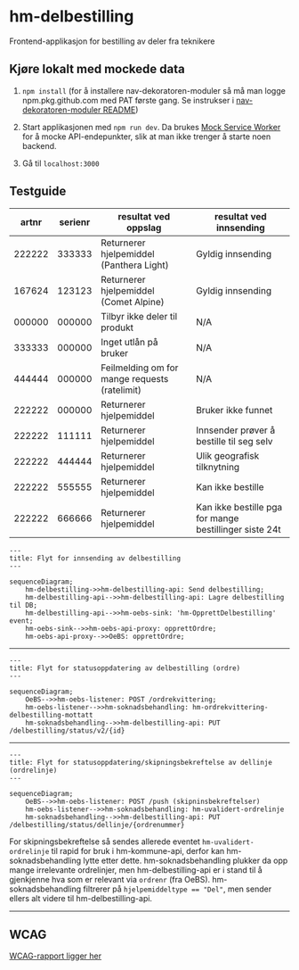# hm-delbestilling

Frontend-applikasjon for bestilling av deler fra teknikere

## Kjøre lokalt med mockede data

1. `npm install` (for å installere nav-dekoratoren-moduler så må man logge npm.pkg.github.com med PAT første gang. Se instrukser i [nav-dekoratoren-moduler README](https://github.com/navikt/nav-dekoratoren-moduler#ved-lokal-kj%C3%B8ring))

2. Start applikasjonen med `npm run dev`. Da brukes [Mock Service Worker](https://mswjs.io/) for å mocke API-endepunkter, slik at man ikke trenger å starte noen backend.
   
3. Gå til `localhost:3000`

## Testguide

| artnr  | serienr | resultat ved oppslag                          | resultat ved innsending                                |
| ------ | ------- | --------------------------------------------- | ------------------------------------------------------ |
| 222222 | 333333  | Returnerer hjelpemiddel (Panthera Light)      | Gyldig innsending                                      |
| 167624 | 123123  | Returnerer hjelpemiddel (Comet Alpine)        | Gyldig innsending                                      |
| 000000 | 000000  | Tilbyr ikke deler til produkt                 | N/A                                                    |
| 333333 | 000000  | Inget utlån på bruker                         | N/A                                                    |
| 444444 | 000000  | Feilmelding om for mange requests (ratelimit) | N/A                                                    |
| 222222 | 000000  | Returnerer hjelpemiddel                       | Bruker ikke funnet                                     |
| 222222 | 111111  | Returnerer hjelpemiddel                       | Innsender prøver å bestille til seg selv               |
| 222222 | 444444  | Returnerer hjelpemiddel                       | Ulik geografisk tilknytning                            |
| 222222 | 555555  | Returnerer hjelpemiddel                       | Kan ikke bestille                                      |
| 222222 | 666666  | Returnerer hjelpemiddel                       | Kan ikke bestille pga for mange bestillinger siste 24t |

```mermaid
---
title: Flyt for innsending av delbestilling
---

sequenceDiagram;
    hm-delbestilling->>hm-delbestilling-api: Send delbestilling;
    hm-delbestilling-api-->>hm-delbestilling-api: Lagre delbestilling til DB;
    hm-delbestilling-api-->>hm-oebs-sink: 'hm-OpprettDelbestilling' event;
    hm-oebs-sink-->>hm-oebs-api-proxy: opprettOrdre;
    hm-oebs-api-proxy-->>OeBS: opprettOrdre;
```
___

```mermaid
---
title: Flyt for statusoppdatering av delbestilling (ordre)
---

sequenceDiagram;
    OeBS-->>hm-oebs-listener: POST /ordrekvittering;
    hm-oebs-listener-->>hm-soknadsbehandling: hm-ordrekvittering-delbestilling-mottatt
    hm-soknadsbehandling-->>hm-delbestilling-api: PUT /delbestilling/status/v2/{id}
```
___

```mermaid
---
title: Flyt for statusoppdatering/skipningsbekreftelse av dellinje (ordrelinje)
---

sequenceDiagram;
    OeBS-->>hm-oebs-listener: POST /push (skipninsbekreftelser)
    hm-oebs-listener-->>hm-soknadsbehandling: hm-uvalidert-ordrelinje
    hm-soknadsbehandling-->>hm-delbestilling-api: PUT /delbestilling/status/dellinje/{ordrenummer}
```
For skipningsbekreftelse så sendes allerede eventet `hm-uvalidert-ordrelinje` til rapid for bruk i hm-kommune-api, derfor kan hm-soknadsbehandling lytte etter dette. hm-soknadsbehandling plukker da opp mange irrelevante ordrelinjer, men hm-delbestilling-api er i stand til å gjenkjenne hva som er relevant via `ordrenr` (fra OeBS). hm-soknadsbehandling filtrerer på `hjelpemiddeltype == "Del"`, men sender ellers alt videre til hm-delbestilling-api.
___

## WCAG
[WCAG-rapport ligger her](https://a11y-statement.nav.no/reports/e235e6ea-91d9-4e41-a5b4-dc1a1968e8fb)